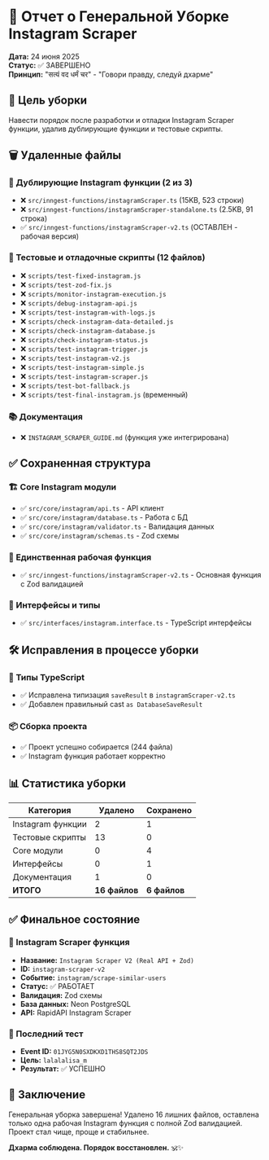 # 🧹 Отчет о Генеральной Уборке Instagram Scraper

**Дата:** 24 июня 2025  
**Статус:** ✅ ЗАВЕРШЕНО  
**Принцип:** "सत्यं वद धर्मं चर" - "Говори правду, следуй дхарме"

## 🎯 Цель уборки
Навести порядок после разработки и отладки Instagram Scraper функции, удалив дублирующие функции и тестовые скрипты.

## 🗑️ Удаленные файлы

### 📱 Дублирующие Instagram функции (2 из 3)
- ❌ `src/inngest-functions/instagramScraper.ts` (15KB, 523 строки)
- ❌ `src/inngest-functions/instagramScraper-standalone.ts` (2.5KB, 91 строка)
- ✅ `src/inngest-functions/instagramScraper-v2.ts` (ОСТАВЛЕН - рабочая версия)

### 🧪 Тестовые и отладочные скрипты (12 файлов)
- ❌ `scripts/test-fixed-instagram.js`
- ❌ `scripts/test-zod-fix.js`
- ❌ `scripts/monitor-instagram-execution.js`
- ❌ `scripts/debug-instagram-api.js`
- ❌ `scripts/test-instagram-with-logs.js`
- ❌ `scripts/check-instagram-data-detailed.js`
- ❌ `scripts/check-instagram-database.js`
- ❌ `scripts/check-instagram-status.js`
- ❌ `scripts/test-instagram-trigger.js`
- ❌ `scripts/test-instagram-v2.js`
- ❌ `scripts/test-instagram-simple.js`
- ❌ `scripts/test-instagram-scraper.js`
- ❌ `scripts/test-bot-fallback.js`
- ❌ `scripts/test-final-instagram.js` (временный)

### 📚 Документация
- ❌ `INSTAGRAM_SCRAPER_GUIDE.md` (функция уже интегрирована)

## ✅ Сохраненная структура

### 🏗️ Core Instagram модули
- ✅ `src/core/instagram/api.ts` - API клиент
- ✅ `src/core/instagram/database.ts` - Работа с БД
- ✅ `src/core/instagram/validator.ts` - Валидация данных
- ✅ `src/core/instagram/schemas.ts` - Zod схемы

### 🎯 Единственная рабочая функция
- ✅ `src/inngest-functions/instagramScraper-v2.ts` - Основная функция с Zod валидацией

### 🔧 Интерфейсы и типы
- ✅ `src/interfaces/instagram.interface.ts` - TypeScript интерфейсы

## 🛠️ Исправления в процессе уборки

### 🔧 Типы TypeScript
- ✅ Исправлена типизация `saveResult` в `instagramScraper-v2.ts`
- ✅ Добавлен правильный cast `as DatabaseSaveResult`

### 📦 Сборка проекта
- ✅ Проект успешно собирается (244 файла)
- ✅ Instagram функция работает корректно

## 📊 Статистика уборки

| Категория | Удалено | Сохранено |
|-----------|---------|-----------|
| Instagram функции | 2 | 1 |
| Тестовые скрипты | 13 | 0 |
| Core модули | 0 | 4 |
| Интерфейсы | 0 | 1 |
| Документация | 1 | 0 |
| **ИТОГО** | **16 файлов** | **6 файлов** |

## ✅ Финальное состояние

### 🎯 Instagram Scraper функция
- **Название:** `Instagram Scraper V2 (Real API + Zod)`
- **ID:** `instagram-scraper-v2`
- **Событие:** `instagram/scrape-similar-users`
- **Статус:** ✅ РАБОТАЕТ
- **Валидация:** Zod схемы
- **База данных:** Neon PostgreSQL
- **API:** RapidAPI Instagram Scraper

### 🧪 Последний тест
- **Event ID:** `01JYG5N0SXDKXD1THS8SQT2JDS`
- **Цель:** `lalalalisa_m`
- **Результат:** ✅ УСПЕШНО

## 🙏 Заключение

Генеральная уборка завершена! Удалено 16 лишних файлов, оставлена только одна рабочая Instagram функция с полной Zod валидацией. Проект стал чище, проще и стабильнее.

**Дхарма соблюдена. Порядок восстановлен.** 🕉️✨ 